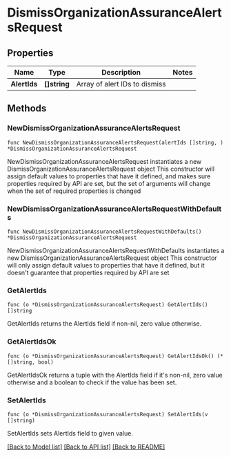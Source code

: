 # DismissOrganizationAssuranceAlertsRequest

## Properties

Name | Type | Description | Notes
------------ | ------------- | ------------- | -------------
**AlertIds** | **[]string** | Array of alert IDs to dismiss | 

## Methods

### NewDismissOrganizationAssuranceAlertsRequest

`func NewDismissOrganizationAssuranceAlertsRequest(alertIds []string, ) *DismissOrganizationAssuranceAlertsRequest`

NewDismissOrganizationAssuranceAlertsRequest instantiates a new DismissOrganizationAssuranceAlertsRequest object
This constructor will assign default values to properties that have it defined,
and makes sure properties required by API are set, but the set of arguments
will change when the set of required properties is changed

### NewDismissOrganizationAssuranceAlertsRequestWithDefaults

`func NewDismissOrganizationAssuranceAlertsRequestWithDefaults() *DismissOrganizationAssuranceAlertsRequest`

NewDismissOrganizationAssuranceAlertsRequestWithDefaults instantiates a new DismissOrganizationAssuranceAlertsRequest object
This constructor will only assign default values to properties that have it defined,
but it doesn't guarantee that properties required by API are set

### GetAlertIds

`func (o *DismissOrganizationAssuranceAlertsRequest) GetAlertIds() []string`

GetAlertIds returns the AlertIds field if non-nil, zero value otherwise.

### GetAlertIdsOk

`func (o *DismissOrganizationAssuranceAlertsRequest) GetAlertIdsOk() (*[]string, bool)`

GetAlertIdsOk returns a tuple with the AlertIds field if it's non-nil, zero value otherwise
and a boolean to check if the value has been set.

### SetAlertIds

`func (o *DismissOrganizationAssuranceAlertsRequest) SetAlertIds(v []string)`

SetAlertIds sets AlertIds field to given value.



[[Back to Model list]](../README.md#documentation-for-models) [[Back to API list]](../README.md#documentation-for-api-endpoints) [[Back to README]](../README.md)


